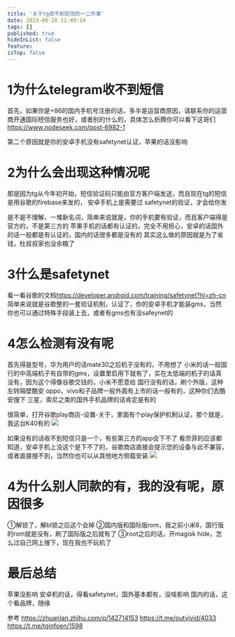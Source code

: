 ```yaml
---
title: '关于tg收不到短信的一二件事'
date: 2023-08-28 12:49:14
tags: []
published: true
hideInList: false
feature: 
isTop: false
---
```

1为什么telegram收不到短信
=================
首先，如果你是+86的国内手机号注册的话，多半是运营商原因，请联系你的运营商开通国际短信服务也好，或者别的什么的，具体怎么折腾你可以看下这哥们
<https://www.nodeseek.com/post-6982-1>

第二个原因就是你的安卓手机没有safetynet认证，苹果的话没影响

2为什么会出现这种情况呢
=================
那是因为tg从今年初开始，短信验证码只能由官方客户端发送，而且现在tg的短信是用谷歌的firebase来发的，
安卓手机上是需要过 safetynet的验证，才会给你发

是不是不理解，一堆新名词，简单来说就是，你的手机要有验证，而且客户端得是官方的，不是第三方的
苹果手机的话都有认证的，完全不用担心，安卓的话国外的话一般都是有认证的，国内的话很多都是没有的
其实这么做的原因就是为了省钱，杜叔叔家也没余粮了

3什么是safetynet
=================

看一看谷歌的文档<https://developer.android.com/training/safetynet?hl=zh-cn>
简单来说就是谷歌整的一套验证机制，认证了，你的安卓手机才能装gms，当然你也可以通过特殊手段装上去，或者有gms也有没safeynet的

4怎么检测有没有呢
=================

首先得是型号，华为用户的话mate30之后机子没有的，不用想了
小米的话一般国行的中高端机子有自带的gms，设置里启用下就有了，实在太低端的机子的话真没有，因为这个得像谷歌交钱的，小米不愿意给
国行没有的话，刷个外版，这种左转隔壁酷安
oppo，vivo和子品牌一般外面有上市的话一般有的，这种你们去酷安搜下
三星，索尼之类的国外手机品牌的话肯定是有的

很简单，打开谷歌play商店-设置-关于，里面有个play保护机制认证，那个就是，我这台K40有的
![](https://s3.qklg.net/img/202310241249543.png)

如果没有的话收不到短信只是一个，有些第三方的app会下不了
看奈菲的应该都知道，安卓手机上没这个是下不了的，谷歌商店直接会提示您的设备与此不兼容，或者直接搜不到，当然你也可以从其他地方侧载安装
![](https://s3.qklg.net/img/202310241249954.png)

4为什么别人同款的有，我的没有呢，原因很多
=================

①解锁了，解bl锁之后这个会掉
②国内版和国际版rom，我之前小米8，国行版的rom就是没有，刷了国际版之后就有了
③root之后的话，开magisk hide，怎么过自己网上搜下，现在我也不玩机了

最后总结
=================
苹果没影响
安卓机的话，得看safetynet，国外基本都有，没啥影响
国内的话，这个看品牌，随缘

参考
<https://zhuanlan.zhihu.com/p/142714153>
<https://t.me/outvivid/4033>
<https://t.me/tginfoen/1598>
